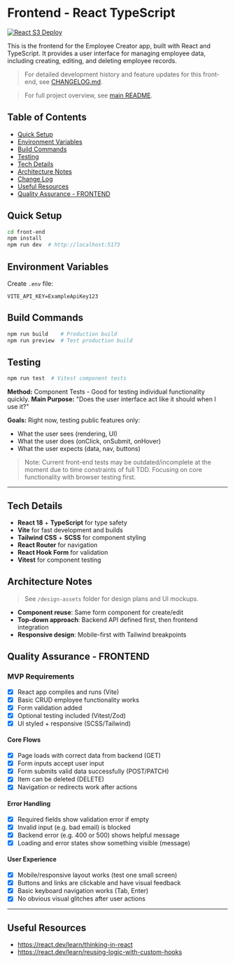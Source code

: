 # Frontend - React TypeScript

[![React S3 Deploy](https://github.com/carriegale2710/employee-creator/actions/workflows/react-deploy.yml/badge.svg)](https://github.com/carriegale2710/employee-creator/actions/workflows/react-deploy.yml)

This is the frontend for the Employee Creator app, built with React and TypeScript. It provides a user interface for managing employee data, including creating, editing, and deleting employee records.

> For detailed development history and feature updates for this front-end, see [CHANGELOG.md](CHANGELOG.md).

> For full project overview, see [main README](../README.md).

## Table of Contents

- [Quick Setup](#quick-setup)
- [Environment Variables](#environment-variables)
- [Build Commands](#build-commands)
- [Testing](#testing)
- [Tech Details](#tech-details)
- [Architecture Notes](#architecture-notes)
- [Change Log](#change-log)
- [Useful Resources](#useful-resources)
- [Quality Assurance - FRONTEND](#quality-assurance---frontend)

## Quick Setup

```bash
cd front-end
npm install
npm run dev  # http://localhost:5173
```

## Environment Variables

Create `.env` file:

```env
VITE_API_KEY=ExampleApiKey123
```

## Build Commands

```bash
npm run build    # Production build
npm run preview  # Test production build
```

## Testing

```bash
npm run test  # Vitest component tests
```

**Method:** Component Tests - Good for testing individual functionality quickly.
**Main Purpose:** "Does the user interface act like it should when I use it?"

**Goals:** Right now, testing public features only:

- What the user sees (rendering, UI)
- What the user does (onClick, onSubmit, onHover)
- What the user expects (data, nav, buttons)

> Note: Current front-end tests may be outdated/incomplete at the moment due to time constraints of full TDD. Focusing on core functionality with browser testing first.

---

## Tech Details

- **React 18** + **TypeScript** for type safety
- **Vite** for fast development and builds
- **Tailwind CSS** + **SCSS** for component styling
- **React Router** for navigation
- **React Hook Form** for validation
- **Vitest** for component testing

## Architecture Notes

> See `/design-assets` folder for design plans and UI mockups.

- **Component reuse**: Same form component for create/edit
- **Top-down approach**: Backend API defined first, then frontend integration
- **Responsive design**: Mobile-first with Tailwind breakpoints

## Quality Assurance - FRONTEND

### MVP Requirements

- [x] React app compiles and runs (Vite)
- [x] Basic CRUD employee functionality works
- [x] Form validation added
- [x] Optional testing included (Vitest/Zod)
- [x] UI styled + responsive (SCSS/Tailwind)

#### Core Flows

- [x] Page loads with correct data from backend (GET)
- [x] Form inputs accept user input
- [x] Form submits valid data successfully (POST/PATCH)
- [x] Item can be deleted (DELETE)
- [x] Navigation or redirects work after actions

#### Error Handling

- [x] Required fields show validation error if empty
- [x] Invalid input (e.g. bad email) is blocked
- [x] Backend error (e.g. 400 or 500) shows helpful message
- [x] Loading and error states show something visible (message)

#### User Experience

- [x] Mobile/responsive layout works (test one small screen)
- [x] Buttons and links are clickable and have visual feedback
- [x] Basic keyboard navigation works (Tab, Enter)
- [x] No obvious visual glitches after user actions

---

## Useful Resources

- https://react.dev/learn/thinking-in-react
- https://react.dev/learn/reusing-logic-with-custom-hooks
